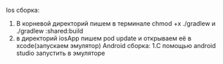   Ios сборка:
1. В корневой директорий пишем в терминале chmod +x ./gradlew и ./gradlew :shared:build
2. в директорий iosApp пишем pod update и открываем её в xcode(запускаем эмулятор)
  Android сборка:
1.С помощью android studio запустить в эмуляторе
